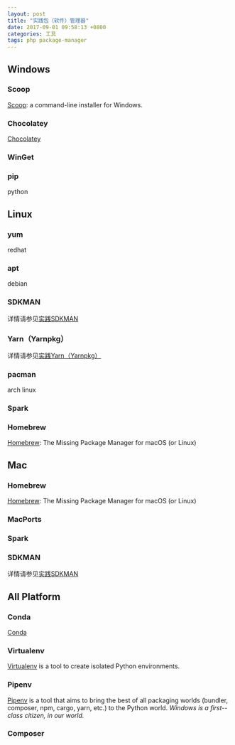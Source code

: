 ```yaml
---
layout: post
title: "实践包（软件）管理器"
date: 2017-09-01 09:58:13 +0800
categories: 工具
tags: php package-manager
---
```


## Windows

### Scoop

[Scoop](https://scoop.sh/): a command-line installer for Windows.

### Chocolatey

[Chocolatey](https://chocolatey.org/)

### WinGet

### pip

python

## Linux

### yum

redhat

### apt

debian

### SDKMAN

详情请参见[实践SDKMAN](/2017/08/07/实践SDKMAN.html)

### Yarn（Yarnpkg）

详情请参见[实践Yarn（Yarnpkg）](/2017/08/07/实践Yarn-Yarnpkg.html)

### pacman

arch linux

### Spark

### Homebrew

[Homebrew](https://brew.sh): The Missing Package Manager for macOS (or Linux)

## Mac

### Homebrew

[Homebrew](https://brew.sh): The Missing Package Manager for macOS (or Linux)

### MacPorts

### Spark

### SDKMAN

详情请参见[实践SDKMAN](/2017/08/07/实践SDKMAN.html)

## All Platform

### Conda

[Conda](https://conda.io/en/latest/)

### Virtualenv

[Virtualenv](https://virtualenv.pypa.io/en/latest/) is a tool to create isolated Python environments.

### Pipenv

[Pipenv](https://pypi.org/project/pipenv/) is a tool that aims to bring the best of all packaging worlds (bundler, composer, npm, cargo, yarn, etc.) to the Python world. *Windows is a first--class citizen, in our world.*

### Composer

